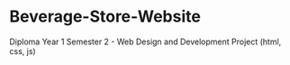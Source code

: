 # Beverage-Store-Website
Diploma Year 1 Semester 2 - Web Design and Development Project (html, css, js)
